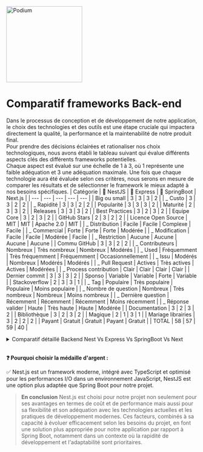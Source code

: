 <img src="../Assets/Images/podium.png" alt="Podium" width="200">

# Comparatif frameworks Back-end

Dans le processus de conception et de développement de notre application, le choix des technologies et des outils est une étape cruciale qui impactera directement la qualité, la performance et la maintenabilité de notre produit final.  
Pour prendre des décisions éclairées et rationaliser nos choix technologiques, nous avons établi le tableau suivant qui évalue différents aspects clés des différents frameworks potentielles.  
Chaque aspect est évalué sur une échelle de 1 à 3, où 1 représente une faible adéquation et 3 une adéquation maximale. Une fois que chaque technologie aura été évaluée selon ces critères, nous serons en mesure de comparer les résultats et de sélectionner le framework le mieux adapté à nos besoins spécifiques.
| Catégorie | 🥈 NestJS | 🥉 Express | 🥇 SpringBoot | Next.js |
| --- | --- | --- | --- | --- |
| Big ou small | 3 | 3 | 3 | 2 |
| _ Custo | 3 | 3 | 2 | 2 |
| _ Rapidité | 3 | 3 | 2 | 2 |
| Popularité | 3 | 3 | 3 | 2 |
| Maturité | 2 | 3 | 3 | 2 |
| Releases | 3 | 3 | 3 | 2 |
| Best Practices | 3 | 2 | 3 | 2 |
| Equipe Core | 3 | 2 | 3 | 2 |
| GitHub Stars | 2 | 3 | 2 | 2 |
| Licence Open Source | MIT | MIT | Apache 2.0 | MIT |
| _ Distribution | Facile | Facile | Complexe | Facile |
| _ Commercial | Forte | Forte | Forte | Modérée |
| _ Modification | Facile | Facile | Modérée | Facile |
| _ Restriction | Aucune | Aucune | Aucune | Aucune |
| Commu GitHub | 3 | 3 | 2 | 2 |
| _ Contributeurs | Nombreux | Très nombreux | Nombreux | Modérés |
| _ Used | Fréquemment | Très fréquemment | Fréquemment | Occasionnellement |
| _ Issu | Modérés | Nombreux | Modérés | Modérés |
| _ Pull Request | Actives | Très actives | Actives | Modérées |
| _ Process contribution | Clair | Clair | Clair | Clair |
| Dernier commit | 3 | 3 | 3 | 2 |
| Sponso | Variable | Variable | Forte | Variable |
| Stackoverflow | 2 | 3 | 3 | 1 |
| _ Tag | Populaire | Très populaire | Populaire | Moins populaire |
| _ Nombre de question | Nombreux | Très nombreux | Nombreux | Moins nombreux |
| _ Dernière question | Récemment | Récemment | Récemment | Moins récemment |
| \_ Réponse valider | Haute | Très haute | Haute | Modérée |
| Documentation | 3 | 2 | 3 | 2 |
| Bibliothèque | 3 | 2 | 3 | 2 |
| Magique | 2 | 1 | 3 | 1 |
| Mariage librairies | 3 | 2 | 2 | 2 |
| Payant | Gratuit | Gratuit | Payant | Gratuit |
| TOTAL | 58 | 57 | 59 | 40 |

<details>
<summary>Comparatif détaillé Backend Nest Vs Express Vs SpringBoot Vs Next</summary>

### **Big ou Small (Scalabilité)**

- **Nest.js** : Conçu pour s'adapter tant aux petites applications qu'aux grandes entreprises, Nest.js utilise une architecture modulaire et supporte les microservices, le rendant versatile pour divers types de projets.
- **Express** : Sa flexibilité le rend approprié pour tout, des petits projets aux grandes applications d'entreprise, bien que sa structure moins prescriptive nécessite une gestion rigoureuse pour les grands projets.
- **Spring Boot** : Très adapté aux grandes applications d'entreprise, il offre des outils intégrés pour gérer efficacement les architectures complexes.
- **Next.js**: Bien que principalement orienté vers le développement frontend avec des capacités de Server-Side Rendering (SSR), Next.js peut aussi être utilisé pour certains aspects du développement backend. Il est capable de gérer des applications de petite à moyenne taille, mais peut ne pas être l'option la plus idéale pour les très grandes applications backend, en raison de son focus sur les rendus côté serveur et l'optimisation des performances frontend. Toutefois, pour des applications intégrant fortement front et back-end, Next.js offre une bonne scalabilité au sein de son cadre spécifique, surtout lorsqu'il est utilisé en combinaison avec des services backend dédiés.

### **Coût (Custo)**

- **Nest.js** et **Express** : Open-source et gratuits, ces frameworks peuvent varier en coût de développement selon la disponibilité et l'expertise des développeurs.
- **Spring Boot** : Gratuit et open-source, mais peut impliquer des coûts opérationnels plus élevés en raison des ressources serveur et potentiellement des licences pour des outils complémentaires.
- **Next.js** : Également open-source et gratuit. Les coûts associés sont principalement liés au développement et à l'infrastructure de serveur pour le SSR, mais peuvent être optimisés avec une bonne planification.

### **Rapidité (Performance)**

- **Nest.js** : Performant, surtout avec Fastify.
- **Express** : Rapide pour des opérations de base mais peut être ralenti par des middleware lourds.
- **Spring Boot** : Performant mais avec un démarrage potentiellement lent dû à la lourdeur de la JVM.
- **Next.js** : Très performant pour le rendu des pages côté serveur et l'optimisation du chargement initial des pages web. Les performances peuvent varier selon la complexité des pages et l'utilisation des ressources statiques ou dynamiques.

### **Popularité**

- **Express** : Très populaire dans l'écosystème Node.js, souvent choisi pour sa simplicité.
- **Nest.js** : Rapidement populaire pour ceux qui cherchent une structure plus définie.
- **Spring Boot** : Forte popularité dans l'écosystème Java, particulièrement en entreprise.
- **Next.js** : Extrêmement populaire dans le développement de front-end moderne, notamment pour des applications réactives et des sites avec SSR.

### **Maturité et Stabilité**

- **Express** : Établi avec une large communauté et un écosystème riche.
- **Nest.js** : Plus récent mais stable et basé sur des principes éprouvés.
- **Spring Boot** : Très mature et stable, soutenu par une grande entreprise.
- **Next.js** : Bien établi et soutenu par Vercel, offrant une stabilité et des mises à jour régulières, malgré son orientation plus récente comparée à des technologies comme Spring Boot ou Express.

### **Documentation et Support**

- **Nest.js** : Documentation moderne et complète, bonne communauté en ligne.
- **Express** : Riche en documentation et ressources, avec beaucoup de guides disponibles.
- **Spring Boot** : Documentation excellente et support professionnel disponible.
- **Next.js** : Excellente documentation, ressources abondantes, et une communauté très active, notamment sur les plateformes comme GitHub et Stack Overflow.

### **Licence Open Source**

- **Tous les quatre** sont sous des licences open source permissives, facilitant leur adoption et utilisation.

### **GitHub Stars**

- **NestJS** : Environ 56k étoiles.
- **Express** : Environ 59k étoiles.
- **Spring Boot** : Environ 65k étoiles.
- **Next.js** : Environ 90k étoiles, reflétant une adoption très large et un intérêt croissant.

### **Dernier commit**

- Tous maintenus activement avec des mises à jour régulières.

### **Stack Overflow**

- Tous ont une forte présence avec des milliers de questions, témoignant de leur utilisation active.

### **Magique**

- **NestJS** : Utilise une "magie" modérée avec des décorateurs et l'injection de dépendances pour simplifier le développement.
- **Express** : Minimise la "magie", offrant plus de contrôle au développeur.
- **Spring Boot** : Niveau élevé de "magie" avec beaucoup d'auto-configurations pour simplifier le démarrage et la maintenance des applications.
- **Next.js** : Modérément "magique" en automatisant certaines configurations pour le rendu côté serveur et la génération de pages statiques, facilitant ainsi le développement rapide.

### **Mariage librairies**

- **NestJS** : Excellente intégration avec d'autres bibliothèques JavaScript/TypeScript.
- **Express** : Très flexible, permet une intégration facile avec une multitude de bibliothèques.
- **Spring Boot** : Intègre bien avec l'écosystème Spring et Java, mais peut être moins flexible avec des bibliothèques non-Spring.
- **Next.js** : Très bonne intégration avec l'écosystème React et les bibliothèques JavaScript modernes, offrant des solutions clés en main pour divers besoins de développement.
</details>
<br>

**❓ Pourquoi choisir la médaille d'argent :**

✅ Nest.js est un framework moderne, intégré avec TypeScript et optimisé pour les performances I/O dans un environnement JavaScript, NestJS est une option plus adaptée que Spring Boot pour notre projet.

> **En conclusion** Nest.js est choisi pour notre projet non seulement pour ses avantages en termes de coût et de performance mais aussi pour sa flexibilité et son adéquation avec les technologies actuelles et les pratiques de développement modernes. Ces facteurs, combinés à sa capacité à évoluer efficacement selon les besoins du projet, en font une solution plus appropriée pour notre application par rapport à Spring Boot, notamment dans un contexte où la rapidité de développement et l'adaptabilité sont prioritaires.
